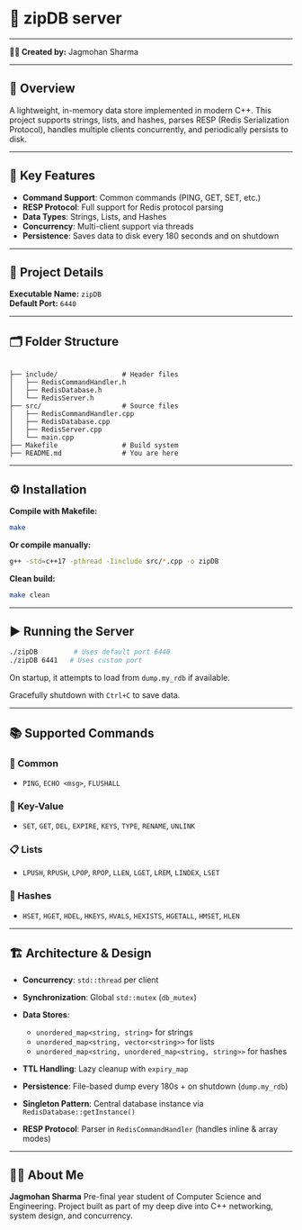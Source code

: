 # 🚀 zipDB server

---

**👨‍💻 Created by:** Jagmohan Sharma  

---

## 📌 Overview

A lightweight, in-memory data store implemented in modern C++. This project supports strings, lists, and hashes, parses RESP (Redis Serialization Protocol), handles multiple clients concurrently, and periodically persists to disk.

---

## 🧠 Key Features

- **Command Support**: Common commands (PING, GET, SET, etc.)
- **RESP Protocol**: Full support for Redis protocol parsing
- **Data Types**: Strings, Lists, and Hashes
- **Concurrency**: Multi-client support via threads
- **Persistence**: Saves data to disk every 180 seconds and on shutdown

---

## 🔧 Project Details

**Executable Name:** `zipDB`  
**Default Port:** `6440`  

---

## 🗂️ Folder Structure

```

├── include/                # Header files
│   ├── RedisCommandHandler.h
│   ├── RedisDatabase.h
│   └── RedisServer.h
├── src/                    # Source files
│   ├── RedisCommandHandler.cpp
│   ├── RedisDatabase.cpp
│   ├── RedisServer.cpp
│   └── main.cpp
├── Makefile                # Build system
├── README.md               # You are here

````

---

## ⚙️ Installation

**Compile with Makefile:**

```bash
make
````

**Or compile manually:**

```bash
g++ -std=c++17 -pthread -Iinclude src/*.cpp -o zipDB
```

**Clean build:**

```bash
make clean
```

---

## ▶️ Running the Server

```bash
./zipDB         # Uses default port 6440
./zipDB 6441   # Uses custom port
```

On startup, it attempts to load from `dump.my_rdb` if available.

Gracefully shutdown with `Ctrl+C` to save data.

---

## 📚 Supported Commands

### 🔁 Common

* `PING`, `ECHO <msg>`, `FLUSHALL`

### 🧾 Key-Value

* `SET`, `GET`, `DEL`, `EXPIRE`, `KEYS`, `TYPE`, `RENAME`, `UNLINK`

### 📋 Lists

* `LPUSH`, `RPUSH`, `LPOP`, `RPOP`, `LLEN`, `LGET`, `LREM`, `LINDEX`, `LSET`

### 🧩 Hashes

* `HSET`, `HGET`, `HDEL`, `HKEYS`, `HVALS`, `HEXISTS`, `HGETALL`, `HMSET`, `HLEN`

---

## 🏗️ Architecture & Design

* **Concurrency**: `std::thread` per client
* **Synchronization**: Global `std::mutex` (`db_mutex`)
* **Data Stores**:

  * `unordered_map<string, string>` for strings
  * `unordered_map<string, vector<string>>` for lists
  * `unordered_map<string, unordered_map<string, string>>` for hashes
* **TTL Handling**: Lazy cleanup with `expiry_map`
* **Persistence**: File-based dump every 180s + on shutdown (`dump.my_rdb`)
* **Singleton Pattern**: Central database instance via `RedisDatabase::getInstance()`
* **RESP Protocol**: Parser in `RedisCommandHandler` (handles inline & array modes)

---

## 🙋‍♂️ About Me

**Jagmohan Sharma**
Pre-final year student of Computer Science and Engineering.
Project built as part of my deep dive into C++ networking, system design, and concurrency.

